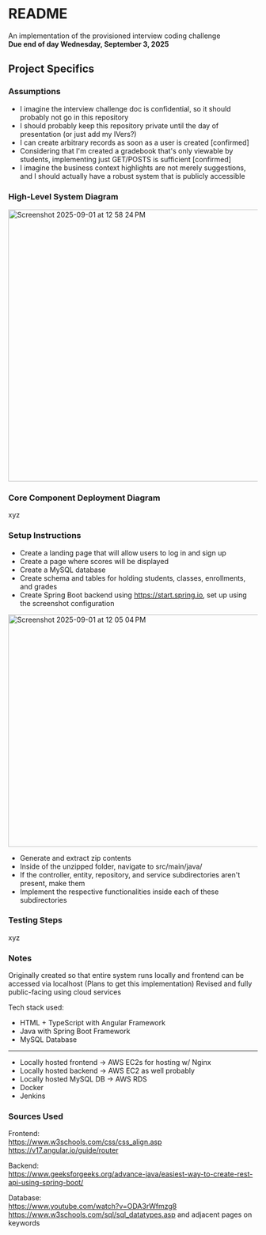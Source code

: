 # README
An implementation of the provisioned interview coding challenge\
**Due end of day Wednesday, September 3, 2025**

## Project Specifics
### Assumptions
- I imagine the interview challenge doc is confidential, so it should probably not go in this repository
- I should probably keep this repository private until the day of presentation (or just add my IVers?)
- I can create arbitrary records as soon as a user is created [confirmed]
- Considering that I'm created a gradebook that's only viewable by students, implementing just GET/POSTS is sufficient [confirmed]
- I imagine the business context highlights are not merely suggestions, and I should actually have a robust system that is publicly accessible

### High-Level System Diagram
<img width="748" height="550" alt="Screenshot 2025-09-01 at 12 58 24 PM" src="https://github.com/user-attachments/assets/294e6a30-a52a-4bc3-907f-08fa644b10df" />

### Core Component Deployment Diagram
xyz

### Setup Instructions
- Create a landing page that will allow users to log in and sign up
- Create a page where scores will be displayed
- Create a MySQL database
- Create schema and tables for holding students, classes, enrollments, and grades
- Create Spring Boot backend using https://start.spring.io, set up using the screenshot configuration
<img width="680" height="470" alt="Screenshot 2025-09-01 at 12 05 04 PM" src="https://github.com/user-attachments/assets/bbb728e6-5620-455e-b530-d26c2d5afdcf" />

- Generate and extract zip contents
- Inside of the unzipped folder, navigate to src/main/java/<your group>
- If the controller, entity, repository, and service subdirectories aren't present, make them
- Implement the respective functionalities inside each of these subdirectories

### Testing Steps
xyz

### Notes
Originally created so that entire system runs locally and frontend can be accessed via localhost
(Plans to get this implementation) Revised and fully public-facing using cloud services

Tech stack used:
- HTML + TypeScript with Angular Framework
- Java with Spring Boot Framework
- MySQL Database
---
- Locally hosted frontend -> AWS EC2s for hosting w/ Nginx
- Locally hosted backend -> AWS EC2 as well probably
- Locally hosted MySQL DB -> AWS RDS
- Docker
- Jenkins

### Sources Used
Frontend:\
https://www.w3schools.com/css/css_align.asp <br>
https://v17.angular.io/guide/router <br>

Backend: \
https://www.geeksforgeeks.org/advance-java/easiest-way-to-create-rest-api-using-spring-boot/ <br>

Database: \
https://www.youtube.com/watch?v=ODA3rWfmzg8 <br>
https://www.w3schools.com/sql/sql_datatypes.asp and adjacent pages on keywords<br>

